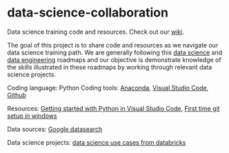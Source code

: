 # data-science-collaboration
Data science training code and resources. Check out our [wiki](https://github.com/galileia/data-science-collaboration/wiki).

The goal of this project is to share code and resources as we navigate our data science training path. 
We are generally following this [data science](https://github.com/boringPpl/data-science-roadmap) and [data engineering](https://github.com/boringPpl/data-engineer-roadmap) roadmaps and our objective is demonstrate knowledge of the skills illustrated in these roadmaps by working through relevant data science projects. 

Coding language: Python 
Coding tools: [Anaconda](https://www.anaconda.com/products/individual), [Visual Studio Code](https://code.visualstudio.com), [Github](https://github.com)

Resources: [Getting started with Python in Visual Studio Code](https://youtu.be/7EXd4_ttIuw), [First time git setup in windows](http://kbroman.org/github_tutorial/pages/first_time.html)

Data sources: [Google datasearch](https://datasetsearch.research.google.com)

Data science projects: [data science use cases from databricks](https://databricks.com/p/ebook/the-big-book-of-data-science-use-cases)

